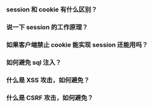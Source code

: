 ### session 和 cookie 有什么区别？

### 说一下 session 的工作原理？

### 如果客户端禁止 cookie 能实现 session 还能用吗？

### 如何避免 sql 注入？

### 什么是 XSS 攻击，如何避免？

### 什么是 CSRF 攻击，如何避免？
